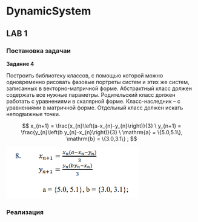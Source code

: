 # DynamicSystem

## LAB 1

### Постановка задачаи
**Задание 4**

Построить библиотеку классов, с помощью которой можно одновременно рисовать фазовые портреты систем и этих же систем, записанных в векторно-матричной форме. Абстрактный класс должен содержать все нужные параметры. Родительский класс должен работать с уравнениями в скалярной форме. Класс-наследник – c уравнениями в матричной форме. Отдельный класс должен искать неподвижные точки.

$$
x_{n+1} = \frac{x_{n}\left(a-x_{n}-y_{n}\right)}{3} \
y_{n+1} = \frac{y_{n}\left(b y_{n}-x_{n}\right)}{3} \
\mathrm{a} = \{5.0,5.1\}, \mathrm{b} = \{3.0,3.1\} ;
$$

![image.png](https://raw.githubusercontent.com/liyijiadou2020/picrepo/master/202402171733891.png)


### Реализация



